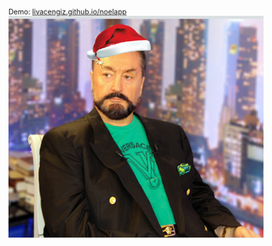 Demo: <a href="livacengiz.github.io/noelapp">livacengiz.github.io/noelapp</a>
<img src="img/adnan.png" alt="">


